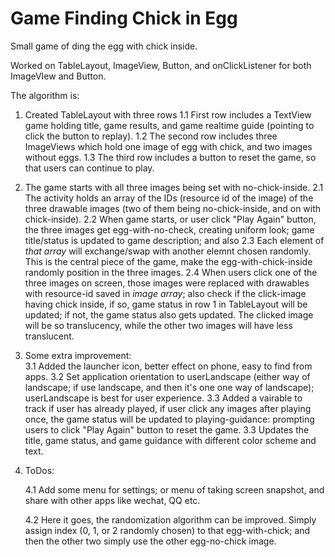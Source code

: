 # Game Finding Chick in Egg
Small game of ding the egg with chick inside.  

Worked on TableLayout, ImageView, Button, and onClickListener for both ImageVIew and Button.

The algorithm is:

1. Created TableLayout with three rows
   1.1 First row includes a TextView game holding title, game results, and game realtime guide (pointing to click the button to replay).
   1.2 The second row includes three ImageViews which hold one image of egg with chick, and two images without eggs.
   1.3 The third row includes a button to reset the game, so that users can continue to play.
   
2. The game starts with all three images being set with no-chick-inside.
   2.1 The activity holds an array of the IDs (resource id of the image) of the three drawable images (two of them being no-chick-inside, and on with chick-inside).
   2.2 When game starts, or user click "Play Again" button, the three images get egg-with-no-check, creating uniform look; game title/status is updated to game description; and also 
   2.3 Each element of _that array_ will exchange/swap with another elemnt chosen randomly.  This is the central piece of the game, make the egg-with-chick-inside randomly position in the three images.
   2.4 When users click one of the three images on screen, those images were replaced with drawables with resource-id saved in _image array_; also check if the click-image having chick inside, if so, game status in row 1 in TableLayout will be updated; if not, the game status also gets updated.  The clicked image will be so translucency, while the other two images will have less translucent.
   
3. Some extra improvement:  
   3.1 Added the launcher icon, better effect on phone, easy to find from apps.
   3.2 Set application orientation to userLandscape (either way of landscape;  if use landscape, and then it's one one way of landscape); userLandscape is best for user experience.
   3.3 Added a vairable to track if user has already played, if user click any images after playing once, the game status will be updated to playing-guidance: prompting users to click "Play Again" button to reset the game.
   3.3 Updates the title, game status, and game guidance with different color scheme and text.
   
4. ToDos:

   4.1 Add some menu for settings; or menu of taking screen snapshot, and share with other apps like wechat, QQ etc.

   4.2 Here it goes, the randomization algorithm can be improved. Simply assign index (0, 1, or 2 randomly chosen) to that egg-with-chick;  and then the other two simply use the other egg-no-chick image.
